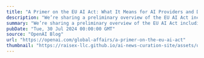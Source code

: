 ```yaml
---
title: "A Primer on the EU AI Act: What It Means for AI Providers and Deployers"
description: "We’re sharing a preliminary overview of the EU AI Act including upcoming deadlines and requirements, with a particular focus on prohibited and high-risk use cases"
summary: "We’re sharing a preliminary overview of the EU AI Act including upcoming deadlines and requirements, with a particular focus on prohibited and high-risk use cases"
pubDate: "Tue, 30 Jul 2024 00:00:00 GMT"
source: "OpenAI Blog"
url: "https://openai.com/global-affairs/a-primer-on-the-eu-ai-act"
thumbnail: "https://raisex-llc.github.io/ai-news-curation-site/assets/openai_logo.png"
---
```


